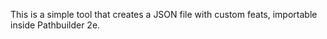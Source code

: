 This is a simple tool that creates a JSON file with custom feats, importable inside Pathbuilder 2e.
